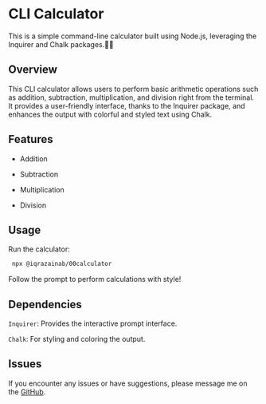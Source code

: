 
# CLI Calculator			

This is a simple command-line calculator built using Node.js, leveraging the Inquirer and Chalk packages.📝💡

## Overview

This CLI calculator allows users to perform basic arithmetic operations such as addition, subtraction, multiplication, and division right from the terminal. It provides a user-friendly interface, thanks to the Inquirer package, and enhances the output with colorful and styled text using Chalk.

## Features
- Addition 

- Subtraction

- Multiplication

- Division

## Usage

Run the calculator:

```bash
 npx @iqrazainab/00calculator
```

Follow the prompt to perform calculations with style!

## Dependencies
`Inquirer`: Provides the interactive prompt interface.

`Chalk`: For styling and coloring the output.

## Issues
If you encounter any issues or have suggestions, please message me on the [GitHub](https://github.com/IqraZainab23).

 
